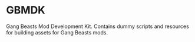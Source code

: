 # GBMDK
Gang Beasts Mod Development Kit. Contains dummy scripts and resources for building assets for Gang Beasts mods.
